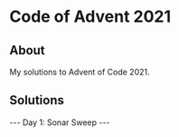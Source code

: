 # Code of Advent 2021

## About

My solutions to Advent of Code 2021.

## Solutions

--- Day 1: Sonar Sweep ---